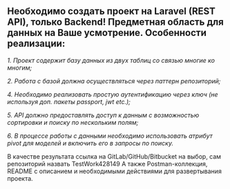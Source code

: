 ## Необходимо создать проект на Laravel (REST API), только Backend! Предметная область для данных на Ваше усмотрение. Особенности реализации:

*1. Проект содержит базу данных из двух таблиц со связью многие ко многим;*

*2. Работа с базой должна осуществляться через паттерн репозиторий;*

*4. Необходимо реализовать простую аутентификацию через ключ (не используя доп. пакеты passport, jwt etc.);*

*5. API должно предоставлять доступ к данным с возможностью сортировки и поиску по нескольким полям;*

*6. В процессе работы с данными необходимо использовать атрибут pivot для моделей и включить его в запросы по поиску.*

В качестве результата ссылка на GitLab/GitHub/Bitbucket на выбор, сам репозиторий назвать TestWork428149
А также Postman-коллекция, README с описанием и необходимыми действиями для развертывания проекта.